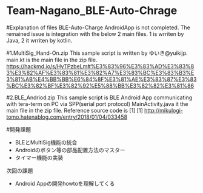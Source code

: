 # Team-Nagano_BLE-Auto-Chrage

#Explanation of files
BLE-Auto-Charge AndroidApp is not completed.
The remained issue is integration with the below 2 main files.
1 is wrriten by Java, 2 it wrriten by kotlin.

#1.MultiSig_Hand-On.zip
 This sample script is written by ゆいき@yuikijp.
 main.kt is the main file in the zip file.
 https://hackmd.io/s/HyTPzbeLm#%E3%83%96%E3%83%AD%E3%83%83%E3%82%AF%E3%83%81%E3%82%A7%E3%83%BC%E3%83%B3%E3%81%AB%E4%BB%BB%E6%84%8F%E3%81%AE%E3%83%87%E3%83%BC%E3%82%BF%E3%82%92%E5%88%BB%E3%82%82%E3%81%86
 
#2.BLE_Andriod.zip
 This sample script is BLE Android App communicating with tera-term on PC via SPP(serial port protocol)
 MainActivity.java it the main file in the zip file. Reference source code is [1]
 [1] http://mikulogi-tomo.hatenablog.com/entry/2018/01/04/033458


#開発課題
- BLEとMultiSig機能の統合
- Androidのボタン等の部品配置方法のマスター
- タイマー機能の実装

次回の課題
- Android Appの開発howtoを理解してくる
